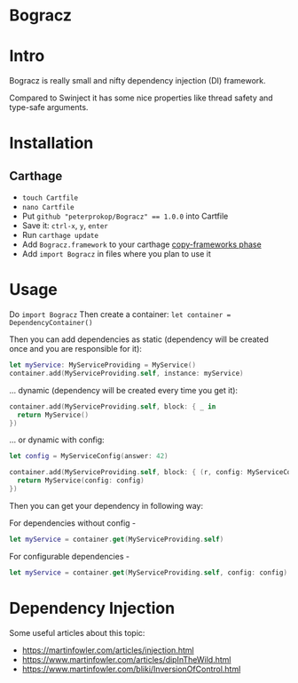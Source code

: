 Bogracz
======

# Intro

Bogracz is really small and nifty dependency injection (DI) framework. 

Compared to Swinject it has some nice properties like thread safety 
and type-safe arguments.

# Installation

## Carthage
- `touch Cartfile`
- `nano Cartfile`
- Put `github "peterprokop/Bogracz" == 1.0.0` into Cartfile
- Save it: `ctrl-x`, `y`, `enter`
- Run `carthage update`
- Add `Bogracz.framework` to your carthage [copy-frameworks phase](https://github.com/Carthage/Carthage#quick-start)
- Add `import Bogracz` in files where you plan to use it 

# Usage
Do `import Bogracz`
Then create a container: `let container = DependencyContainer()`

Then you can add dependencies as static (dependency will be created once and you are responsible for it):

```swift
let myService: MyServiceProviding = MyService()
container.add(MyServiceProviding.self, instance: myService)
```

... dynamic (dependency will be created every time you get it):
```swift
container.add(MyServiceProviding.self, block: { _ in
  return MyService()
})
```

... or dynamic with config:
```swift
let config = MyServiceConfig(answer: 42)

container.add(MyServiceProviding.self, block: { (r, config: MyServiceConfig) in
  return MyService(config: config)
})
```

Then you can get your dependency in following way:

For dependencies without config - 
```swift
let myService = container.get(MyServiceProviding.self)
```

For configurable dependencies -
```swift
let myService = container.get(MyServiceProviding.self, config: config)
```

# Dependency Injection
Some useful articles about this topic:
- https://martinfowler.com/articles/injection.html
- https://www.martinfowler.com/articles/dipInTheWild.html
- https://www.martinfowler.com/bliki/InversionOfControl.html
